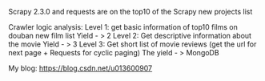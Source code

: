 Scrapy 2.3.0 and requests are on the top10 of the Scrapy new projects list

Crawler logic analysis:
Level 1: get basic information of top10 films on douban new film list
    Yield - > 2
        Level 2: Get descriptive information about the movie
            Yield - > 3
                Level 3: Get short list of movie reviews (get the url for next page + Requests for cyclic paging)
                    The yield - > MongoDB

My blog: https://blog.csdn.net/u013600907
